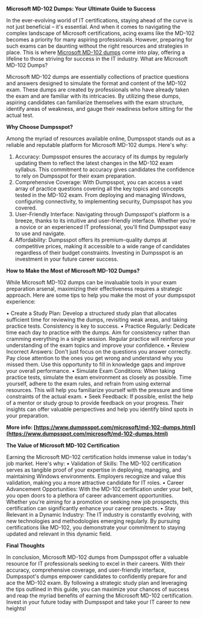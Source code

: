 **Microsoft MD-102 Dumps: Your Ultimate Guide to Success**

In the ever-evolving world of IT certifications, staying ahead of the curve is not just beneficial – it's essential. And when it comes to navigating the complex landscape of Microsoft certifications, acing exams like the MD-102 becomes a priority for many aspiring professionals. However, preparing for such exams can be daunting without the right resources and strategies in place. This is where [Microsoft MD-102 dumps](https://www.dumpsspot.com/microsoft/md-102-dumps.html) come into play, offering a lifeline to those striving for success in the IT industry.
What are Microsoft MD-102 Dumps?

Microsoft MD-102 dumps are essentially collections of practice questions and answers designed to simulate the format and content of the MD-102 exam. These dumps are created by professionals who have already taken the exam and are familiar with its intricacies. By utilizing these dumps, aspiring candidates can familiarize themselves with the exam structure, identify areas of weakness, and gauge their readiness before sitting for the actual test.

**Why Choose Dumpsspot?**

Among the myriad of resources available online, Dumpsspot stands out as a reliable and reputable platform for Microsoft MD-102 dumps. Here's why:

1. Accuracy: Dumpsspot ensures the accuracy of its dumps by regularly updating them to reflect the latest changes in the MD-102 exam syllabus. This commitment to accuracy gives candidates the confidence to rely on Dumpsspot for their exam preparation.
2. Comprehensive Coverage: With Dumpsspot, you can access a vast array of practice questions covering all the key topics and concepts tested in the MD-102 exam. From deploying and managing Windows, configuring connectivity, to implementing security, Dumpsspot has you covered.
3. User-Friendly Interface: Navigating through Dumpsspot's platform is a breeze, thanks to its intuitive and user-friendly interface. Whether you're a novice or an experienced IT professional, you'll find Dumpsspot easy to use and navigate.
4. Affordability: Dumpsspot offers its premium-quality dumps at competitive prices, making it accessible to a wide range of candidates regardless of their budget constraints. Investing in Dumpsspot is an investment in your future career success.
   
**How to Make the Most of Microsoft MD-102 Dumps?**

While Microsoft MD-102 dumps can be invaluable tools in your exam preparation arsenal, maximizing their effectiveness requires a strategic approach. Here are some tips to help you make the most of your dumpsspot experience:

• Create a Study Plan: Develop a structured study plan that allocates sufficient time for reviewing the dumps, revisiting weak areas, and taking practice tests. Consistency is key to success.
• Practice Regularly: Dedicate time each day to practice with the dumps. Aim for consistency rather than cramming everything in a single session. Regular practice will reinforce your understanding of the exam topics and improve your confidence.
• Review Incorrect Answers: Don't just focus on the questions you answer correctly. Pay close attention to the ones you get wrong and understand why you missed them. Use this opportunity to fill in knowledge gaps and improve your overall performance.
• Simulate Exam Conditions: When taking practice tests, simulate the exam environment as closely as possible. Time yourself, adhere to the exam rules, and refrain from using external resources. This will help you familiarize yourself with the pressure and time constraints of the actual exam.
• Seek Feedback: If possible, enlist the help of a mentor or study group to provide feedback on your progress. Their insights can offer valuable perspectives and help you identify blind spots in your preparation.

**More info: [https://www.dumpsspot.com/microsoft/md-102-dumps.html](https://www.dumpsspot.com/microsoft/md-102-dumps.html)**

**The Value of Microsoft MD-102 Certification**

Earning the Microsoft MD-102 certification holds immense value in today's job market. Here's why:
• Validation of Skills: The MD-102 certification serves as tangible proof of your expertise in deploying, managing, and maintaining Windows environments. Employers recognize and value this validation, making you a more attractive candidate for IT roles.
• Career Advancement Opportunities: With the MD-102 certification under your belt, you open doors to a plethora of career advancement opportunities. Whether you're aiming for a promotion or seeking new job prospects, this certification can significantly enhance your career prospects.
• Stay Relevant in a Dynamic Industry: The IT industry is constantly evolving, with new technologies and methodologies emerging regularly. By pursuing certifications like MD-102, you demonstrate your commitment to staying updated and relevant in this dynamic field.

**Final Thoughts**

In conclusion, Microsoft MD-102 dumps from Dumpsspot offer a valuable resource for IT professionals seeking to excel in their careers. With their accuracy, comprehensive coverage, and user-friendly interface, Dumpsspot's dumps empower candidates to confidently prepare for and ace the MD-102 exam. By following a strategic study plan and leveraging the tips outlined in this guide, you can maximize your chances of success and reap the myriad benefits of earning the Microsoft MD-102 certification. Invest in your future today with Dumpsspot and take your IT career to new heights!

